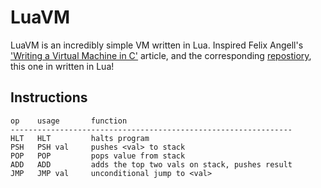 # LuaVM

LuaVM is an incredibly simple VM written in Lua. Inspired Felix Angell's
['Writing a Virtual Machine in C'][vmctut] article, and the corresponding
[repostiory][vmcrepo], this one in written in Lua!

## Instructions

    op    usage       function
    ---------------------------------------------------------------
    HLT   HLT         halts program
    PSH   PSH val     pushes <val> to stack
    POP   POP         pops value from stack
    ADD   ADD         adds the top two vals on stack, pushes result
    JMP   JMP val     unconditional jump to <val>

[vmctut]: http://blog.felixangell.com/part-1-lets-build-an-interpreted-language-in-go/
[vmcrepo]: http://github.com/felixangell/mac
